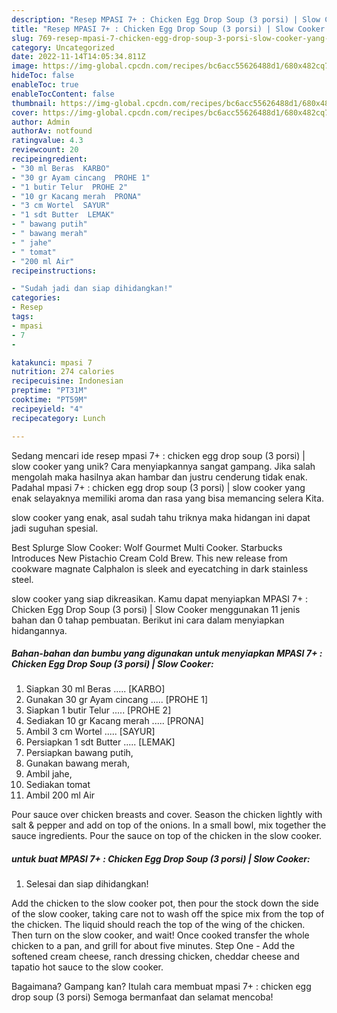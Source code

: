 ```yaml
---
description: "Resep MPASI 7+ : Chicken Egg Drop Soup (3 porsi) | Slow Cooker yang Lezat"
title: "Resep MPASI 7+ : Chicken Egg Drop Soup (3 porsi) | Slow Cooker yang Lezat"
slug: 769-resep-mpasi-7-chicken-egg-drop-soup-3-porsi-slow-cooker-yang-lezat
category: Uncategorized
date: 2022-11-14T14:05:34.811Z
image: https://img-global.cpcdn.com/recipes/bc6acc55626488d1/680x482cq70/mpasi-7-chicken-egg-drop-soup-3-porsi-slow-cooker-foto-resep-utama.jpg
hideToc: false
enableToc: true
enableTocContent: false
thumbnail: https://img-global.cpcdn.com/recipes/bc6acc55626488d1/680x482cq70/mpasi-7-chicken-egg-drop-soup-3-porsi-slow-cooker-foto-resep-utama.jpg
cover: https://img-global.cpcdn.com/recipes/bc6acc55626488d1/680x482cq70/mpasi-7-chicken-egg-drop-soup-3-porsi-slow-cooker-foto-resep-utama.jpg
author: Admin
authorAv: notfound
ratingvalue: 4.3
reviewcount: 20
recipeingredient:
- "30 ml Beras  KARBO"
- "30 gr Ayam cincang  PROHE 1"
- "1 butir Telur  PROHE 2"
- "10 gr Kacang merah  PRONA"
- "3 cm Wortel  SAYUR"
- "1 sdt Butter  LEMAK"
- " bawang putih"
- " bawang merah"
- " jahe"
- " tomat"
- "200 ml Air"
recipeinstructions:

- "Sudah jadi dan siap dihidangkan!"
categories:
- Resep
tags:
- mpasi
- 7
- 

katakunci: mpasi 7  
nutrition: 274 calories
recipecuisine: Indonesian
preptime: "PT31M"
cooktime: "PT59M"
recipeyield: "4"
recipecategory: Lunch

---
```





Sedang mencari ide resep mpasi 7+ : chicken egg drop soup (3 porsi) | slow cooker yang unik? Cara menyiapkannya sangat gampang. Jika salah mengolah maka hasilnya akan hambar dan justru cenderung tidak enak. Padahal mpasi 7+ : chicken egg drop soup (3 porsi) | slow cooker yang enak selayaknya memiliki aroma dan rasa yang bisa memancing selera Kita.




 slow cooker yang enak,      asal sudah tahu triknya maka hidangan ini dapat jadi suguhan spesial.














Best Splurge Slow Cooker: Wolf Gourmet Multi Cooker. Starbucks Introduces New Pistachio Cream Cold Brew. This new release from cookware magnate Calphalon is sleek and eyecatching in dark stainless steel.






 slow cooker yang siap dikreasikan. Kamu dapat menyiapkan MPASI 7+ : Chicken Egg Drop Soup (3 porsi) | Slow Cooker menggunakan 11 jenis bahan dan 0 tahap pembuatan. Berikut ini cara dalam menyiapkan hidangannya.

<!--inarticleads1-->

##### Bahan-bahan dan bumbu yang digunakan untuk menyiapkan MPASI 7+ : Chicken Egg Drop Soup (3 porsi) | Slow Cooker:

1. Siapkan 30 ml Beras ..... [KARBO]
1. Gunakan 30 gr Ayam cincang ..... [PROHE 1]
1. Siapkan 1 butir Telur ..... [PROHE 2]
1. Sediakan 10 gr Kacang merah ..... [PRONA]
1. Ambil 3 cm Wortel ..... [SAYUR]
1. Persiapkan 1 sdt Butter ..... [LEMAK]
1. Persiapkan  bawang putih,
1. Gunakan  bawang merah,
1. Ambil  jahe,
1. Sediakan  tomat
1. Ambil 200 ml Air


Pour sauce over chicken breasts and cover. Season the chicken lightly with salt &amp; pepper and add on top of the onions. In a small bowl, mix together the sauce ingredients. Pour the sauce on top of the chicken in the slow cooker. 

<!--inarticleads2-->

#####  untuk buat MPASI 7+ : Chicken Egg Drop Soup (3 porsi) | Slow Cooker:


1. Selesai dan siap dihidangkan!

Add the chicken to the slow cooker pot, then pour the stock down the side of the slow cooker, taking care not to wash off the spice mix from the top of the chicken. The liquid should reach the top of the wing of the chicken. Then turn on the slow cooker, and wait! Once cooked transfer the whole chicken to a pan, and grill for about five minutes. Step One - Add the softened cream cheese, ranch dressing chicken, cheddar cheese and tapatio hot sauce to the slow cooker. 

Bagaimana? Gampang kan? Itulah cara membuat mpasi 7+ : chicken egg drop soup (3 porsi)  Semoga bermanfaat dan selamat mencoba!
